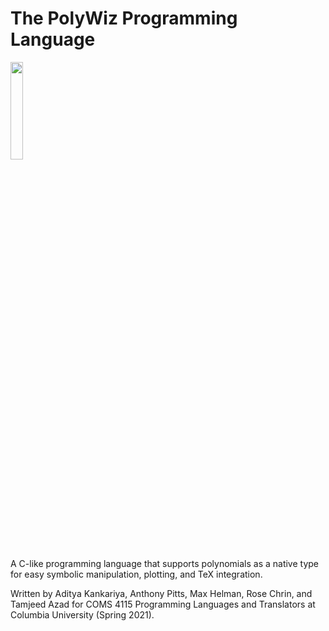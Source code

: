 # The PolyWiz Programming Language

<img src="https://user-images.githubusercontent.com/55475294/115975150-4d5ebe00-a530-11eb-8c2d-43057a2fa01d.png" width="20%"><img>

A C-like programming language that supports polynomials as a native type for easy symbolic manipulation, plotting, and TeX integration.

Written by Aditya Kankariya, Anthony Pitts, Max Helman, Rose Chrin, and Tamjeed Azad for COMS 4115 Programming Languages and Translators at Columbia University (Spring 2021).
